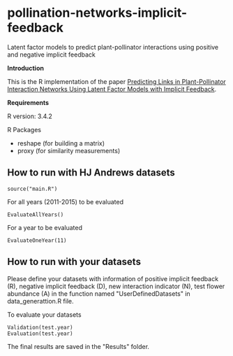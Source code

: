 # pollination-networks-implicit-feedback
Latent factor models to predict plant-pollinator interactions using positive and negative implicit feedback 

**Introduction**

This is the R implementation of the paper [Predicting Links in Plant-Pollinator Interaction Networks Using Latent Factor Models with Implicit Feedback](https://www.aaai.org/ocs/index.php/AAAI/AAAI18/paper/view/17131/15762).


**Requirements**

R version: 3.4.2

R Packages
- reshape (for building a matrix)
- proxy (for similarity measurements)

## How to run with HJ Andrews datasets
```
source("main.R")
```

For all years (2011-2015) to be evaluated
```
EvaluateAllYears() 
```

For a year to be evaluated
```
EvaluateOneYear(11)
```

## How to run with your datasets

Please define your datasets with information of positive implicit feedback (R), negative implicit feedback (D), new interaction indicator (N), test flower abundance (A) in the function named "UserDefinedDatasets" in data_generattion.R file.

To evaluate your datasets
```
Validation(test.year)
Evaluation(test.year)
```


The final results are saved in the "Results" folder.


